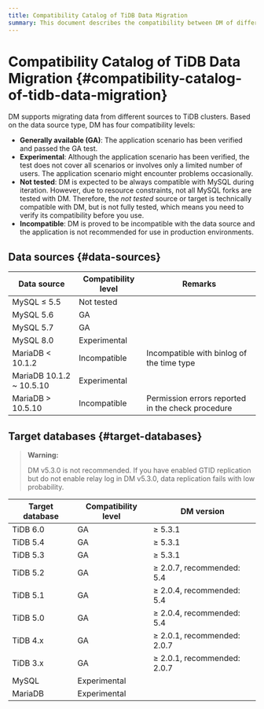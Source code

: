 ```yaml
---
title: Compatibility Catalog of TiDB Data Migration
summary: This document describes the compatibility between DM of different versions and upstream/downstream databases.
---
```


# Compatibility Catalog of TiDB Data Migration {#compatibility-catalog-of-tidb-data-migration}

DM supports migrating data from different sources to TiDB clusters. Based on the data source type, DM has four compatibility levels:

-   **Generally available (GA)**: The application scenario has been verified and passed the GA test.
-   **Experimental**: Although the application scenario has been verified, the test does not cover all scenarios or involves only a limited number of users. The application scenario might encounter problems occasionally.
-   **Not tested**: DM is expected to be always compatible with MySQL during iteration. However, due to resource constraints, not all MySQL forks are tested with DM. Therefore, the *not tested* source or target is technically compatible with DM, but is not fully tested, which means you need to verify its compatibility before you use.
-   **Incompatible**: DM is proved to be incompatible with the data source and the application is not recommended for use in production environments.

## Data sources {#data-sources}

| Data source              | Compatibility level | Remarks                                           |
| ------------------------ | ------------------- | ------------------------------------------------- |
| MySQL ≤ 5.5              | Not tested          |                                                   |
| MySQL 5.6                | GA                  |                                                   |
| MySQL 5.7                | GA                  |                                                   |
| MySQL 8.0                | Experimental        |                                                   |
| MariaDB &#x3C; 10.1.2    | Incompatible        | Incompatible with binlog of the time type         |
| MariaDB 10.1.2 ~ 10.5.10 | Experimental        |                                                   |
| MariaDB > 10.5.10        | Incompatible        | Permission errors reported in the check procedure |

## Target databases {#target-databases}

> **Warning:**
>
> DM v5.3.0 is not recommended. If you have enabled GTID replication but do not enable relay log in DM v5.3.0, data replication fails with low probability.

| Target database | Compatibility level | DM version                  |
| --------------- | ------------------- | --------------------------- |
| TiDB 6.0        | GA                  | ≥ 5.3.1                     |
| TiDB 5.4        | GA                  | ≥ 5.3.1                     |
| TiDB 5.3        | GA                  | ≥ 5.3.1                     |
| TiDB 5.2        | GA                  | ≥ 2.0.7, recommended: 5.4   |
| TiDB 5.1        | GA                  | ≥ 2.0.4, recommended: 5.4   |
| TiDB 5.0        | GA                  | ≥ 2.0.4, recommended: 5.4   |
| TiDB 4.x        | GA                  | ≥ 2.0.1, recommended: 2.0.7 |
| TiDB 3.x        | GA                  | ≥ 2.0.1, recommended: 2.0.7 |
| MySQL           | Experimental        |                             |
| MariaDB         | Experimental        |                             |
